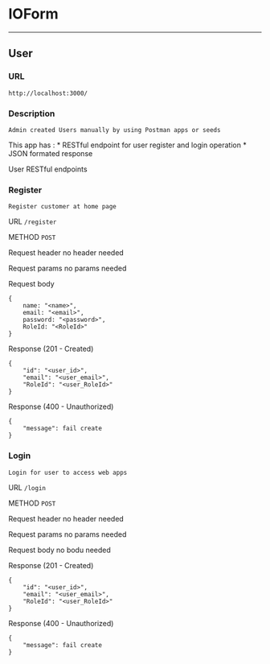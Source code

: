 # IOForm

---
## User

### URL
    http://localhost:3000/

### Description
    Admin created Users manually by using Postman apps or seeds

This app has :
    * RESTful endpoint for user register and login operation
    * JSON formated response

User
    RESTful endpoints

### Register
    Register customer at home page

URL
    `/register`
    
METHOD
    `POST`

Request header
    no header needed
    
Request params
    no params needed

Request body
```
{
    name: "<name>",
    email: "<email>",
    password: "<password>",
    RoleId: "<RoleId>"
}
```

Response (201 - Created)
```
{
    "id": "<user_id>",
    "email": "<user_email>",
    "RoleId": "<user_RoleId>"
}
```
Response (400 - Unauthorized)
```
{
    "message": fail create
}
```

### Login
    Login for user to access web apps

URL
    `/login`
    
METHOD
    `POST`

Request header
    no header needed
    
Request params
    no params needed

Request body
    no bodu needed

Response (201 - Created)
```
{
    "id": "<user_id>",
    "email": "<user_email>",
    "RoleId": "<user_RoleId>"
}
```
Response (400 - Unauthorized)
```
{
    "message": fail create
}
```
